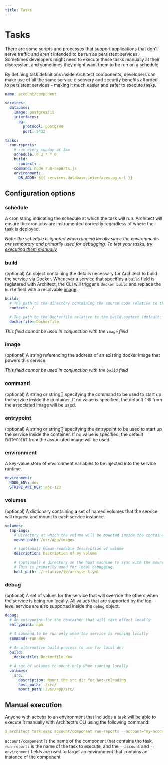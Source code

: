 ```yaml
---
title: Tasks
---
```


# Tasks

There are some scripts and processes that support applications that don't serve traffic and aren't intended to be run as persistent services. Sometimes developers might need to execute these tasks manually at their discression, and sometimes they might want them to be run on a schedule.

By defining task definitions inside Architect components, developers can make use of all the same service discovery and security benefits afforded to persistent services – making it much easier and safer to execute tasks.

```yaml
name: account/component

services:
  database:
    image: postgres:11
    interfaces:
      pg:
        protocol: postgres
        port: 5432

tasks:
  run-reports:
    # run every sunday at 3am
    schedule: 0 3 * * 0
    build:
      context: .
    command: node run-reports.js
    environment:
      DB_ADDR: ${{ services.database.interfaces.pg.url }}
```

## Configuration options

### schedule

A cron string indicating the schedule at which the task will run. Architect will ensure the cron jobs are instrumented correctly regardless of where the task is deployed.

_Note: the schedule is ignored when running locally since the environments are temporary and primarily used for debugging. To test your tasks, [try executing them manually](#manual-execution)_

### build

(optional) An object containing the details necessary for Architect to build the service via Docker. Whenever a service that specifies a `build` field is registered with Architect, the CLI will trigger a `docker build` and replace the `build` field with a resolvable [image](#image).

```yaml
build:
  # The path to the directory containing the source code relative to the architect.yml file
  context: ./

  # The path to the Dockerfile relative to the build.context (default: Dockerfile)
  dockerfile: Dockerfile
```

_This field cannot be used in conjunction with the `image` field_

### image

(optional) A string referencing the address of an existing docker image that powers this service.

_This field cannot be used in conjunction with the `build` field_

### command

(optional) A string or string[] specifying the command to be used to start up the service inside the container. If no value is specified, the default `CMD` from the associated image will be used.

### entrypoint

(optional) A string or string[] specifying the entrypoint to be used to start up the service inside the container. If no value is specified, the default `ENTRYPOINT` from the associated image will be used.

### environment

A key-value store of environment variables to be injected into the service runtime.

```yaml
environment:
  NODE_ENV: dev
  STRIPE_API_KEY: abc-123
```

### volumes

(optional) A dictionary containing a set of named volumes that the service will request and mount to each service instance.

```yaml
volumes:
  tmp-imgs:
    # Directory at which the volume will be mounted inside the container
    mount_path: /usr/app/images

    # (optional) Human-readable description of volume
    description: Description of my volume

    # (optional) A directory on the host machine to sync with the mount_path on the docker image.
    # This is primarily used for local debugging.
    host_path: ./relative/to/architect.yml
```

### debug

(optional) A set of values for the service that will override the others when the service is being run locally. All values that are supported by the top-level service are also supported inside the `debug` object.

```yaml
debug:
  # An entrypoint for the container that will take effect locally
  entrypoint: npm

  # A command to be run only when the service is running locally
  command: run dev

  # An alternative build process to use for local dev
  build:
    dockerfile: Dockerfile.dev

  # A set of volumes to mount only when running locally
  volumes:
    src:
      description: Mount the src dir for hot-reloading
      host_path: ./src/
      mount_path: /usr/app/src/
```

## Manual execution

Anyone with access to an environment that includes a task will be able to execute it manually with Architect's CLI using the following command:

```yaml
$ architect task:exec account/component run-reports --account="my-account" --environment="my-environment"
```

`account/component` is the name of the component that contains the task, `run-reports` is the name of the task to execute, and the `--account` and `--environment` fields are used to target an environment that contains an instance of the component.

